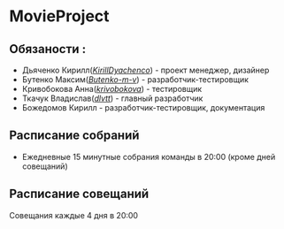# MovieProject

## Обязаности :
* Дьяченко Кирилл(*[KirillDyachenco](https://github.com/KirillDyachenco)*) - проект менеджер, дизайнер
* Бутенко Максим(*[Butenko-m-v](https://github.com/Butenko-m-v)*) - разработчик-тестировщик
* Кривобокова Анна(*[krivobokova](https://github.com/krivobokova)*) - тестировщик
* Ткачук Владислав(*[dlvtt](https://github.com/dlvtt)*) - главный разработчик
* Божедомов Кирилл - разработчик-тестировщик, документация

## Расписание собраний 
* Ежедневные 15 минутные собрания команды в 20:00 (кроме дней совещаний)

## Расписание совещаний
Совещания каждые 4 дня в 20:00
